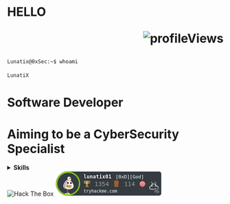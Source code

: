 # HELLO <p align="right"><img src="https://komarev.com/ghpvc/?username=Lunatix01&color=blueviolet&style=flat" alt="profileViews"/></p>
```console
Lunatix@0xSec:~$ whoami

LunatiX

```
# Software Developer
# Aiming to be a CyberSecurity Specialist
<details>
  
  <summary><b>Skills</b></summary>
  
    
  
   ## Programming Languages
    
  <br>
    
![JavaScript](https://img.shields.io/badge/-JavaScript-black?style=for-the-badge&logo=javascript)
![Python](https://img.shields.io/badge/-Python-black?style=for-the-badge&logo=Python)
![Java](https://img.shields.io/badge/-java-E34A86?style=for-the-badge&logo=java)
    
  
  ## <b>Back-End</b>
    
  <br>
  
![Node JS](https://img.shields.io/badge/Node.js-43853D?style=for-the-badge&logo=node.js&logoColor=white)
![Express JS](https://img.shields.io/badge/express.js-%23404d59.svg?style=for-the-badge&logo=express&logoColor=%2361DAFB)
![Next JS](https://img.shields.io/badge/Next-black?style=for-the-badge&logo=next.js&logoColor=white)
  
  ## <b>Database</b>
  
  <br>
 
![MongoDB](https://img.shields.io/badge/MongoDB-%234ea94b.svg?style=for-the-badge&logo=mongodb&logoColor=white)
![MySQL](https://img.shields.io/badge/mysql-%2300f.svg?style=for-the-badge&logo=mysql&logoColor=white)
![Redis](https://img.shields.io/badge/redis-%23DD0031.svg?style=for-the-badge&logo=redis&logoColor=white)
  
  
   ## <b>Front-End</b>
    
 <br>
    
![React](https://img.shields.io/badge/-React-black?style=for-the-badge&logo=react)
![HTML5](https://img.shields.io/badge/-HTML5-E34F26?style=for-the-badge&logo=html5&logoColor=white)
![CSS3](https://img.shields.io/badge/-CSS3-1572B6?style=for-the-badge&logo=css3)
![SASS](https://img.shields.io/badge/Sass-CC6699?style=for-the-badge&logo=sass&logoColor=white)
![TailwindCSS](https://img.shields.io/badge/Tailwind_CSS-38B2AC?style=for-the-badge&logo=tailwind-css&logoColor=white)
![REDUX](https://img.shields.io/badge/Redux-593D88?style=for-the-badge&logo=redux&logoColor=white)
![Next JS](https://img.shields.io/badge/Next-black?style=for-the-badge&logo=next.js&logoColor=white)
    
  
  
</details>

<img src="https://www.hackthebox.eu/badge/image/279028" alt="Hack The Box" style="max-width: 256px; display: inline" >
<img src="https://github.com/Lunatix01/Lunatix01/blob/master/img/lunatix01.png" alt="THM" style="max-width: 256px; display: inline"/>
<br>
